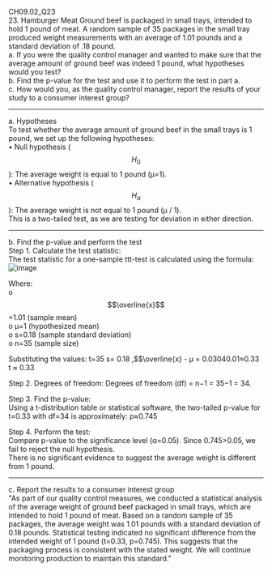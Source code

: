 CH09.02_Q23  
23. Hamburger Meat Ground beef is packaged in small trays, intended to hold 1 pound of meat. A random sample of 35 packages in the small tray produced weight measurements with an average of 1.01 pounds and a standard deviation of .18 pound.  
a. If you were the quality control manager and wanted to make sure that the average amount of ground beef was indeed 1 pound, what hypotheses would you test?  
b. Find the p-value for the test and use it to perform the test in part a.  
c. How would you, as the quality control manager, report the results of your study to a consumer interest group?  

---

a. Hypotheses  
To test whether the average amount of ground beef in the small trays is 1 pound, we set up the following hypotheses:  
•	Null hypothesis ($$H_0$$): The average weight is equal to 1 pound (μ=1).  
•	Alternative hypothesis ($$H_a$$): The average weight is not equal to 1 pound (μ / 1).  
This is a two-tailed test, as we are testing for deviation in either direction.  

---

b. Find the p-value and perform the test  
Step 1.	Calculate the test statistic:  
The test statistic for a one-sample ttt-test is calculated using the formula:   
![image](https://github.com/user-attachments/assets/f43abf30-4eb8-4387-9b1e-e9176d4625ae)

Where:  
o	$$\overline{x}$$=1.01 (sample mean)  
o	μ=1 (hypothesized mean)  
o	s=0.18 (sample standard deviation)  
o	n=35 (sample size)  

Substituting the values:  t=35  s= 0.18 ,$$\overline{x} - μ = 0.03040.01≈0.33  
t ≈ 0.33 

Step 2.	Degrees of freedom: Degrees of freedom (df) = n−1 = 35−1 = 34.  

Step 3.	Find the p-value:  
Using a t-distribution table or statistical software, the two-tailed p-value for t=0.33 with df=34 is approximately:  p≈0.745  

Step 4.	Perform the test:  
Compare p-value to the significance level (α=0.05). Since 0.745>0.05, we fail to reject the null hypothesis.   
There is no significant evidence to suggest the average weight is different from 1 pound.

---
c. Report the results to a consumer interest group  
"As part of our quality control measures, we conducted a statistical analysis of the average weight of ground beef packaged in small trays, which are intended to hold 1 pound of meat. Based on a random sample of 35 packages, the average weight was 1.01 pounds with a standard deviation of 0.18 pounds. Statistical testing indicated no significant difference from the intended weight of 1 pound (t=0.33, p=0.745). This suggests that the packaging process is consistent with the stated weight. We will continue monitoring production to maintain this standard."
